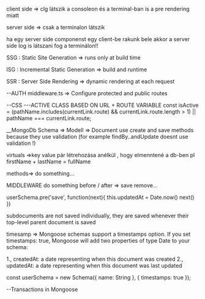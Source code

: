 client side => clg látszik a consoleon és a terminal-ban is a pre rendering miatt

server side => csak a terminalon látszik

ha egy server side componenst egy client-be rakunk bele akkor a server side log is látszani fog a terminálon!!

SSG : Static Site Generation => runs only at build time

ISG : Incremental Static Generation => build and runtime

SSR : Server Side Rendering => dynamic rendering at each request

--AUTH
middleware.ts => Configure protected and public routes

--CSS
---ACTIVE CLASS BASED ON URL + ROUTE VARIABLE
const isActive =
(pathName.includes(currentLink.route) &&
currentLink.route.length > 1) ||
pathName === currentLink.route;

\_\_MongoDb
Schema => Modell => Document
use create and save methods because they use validation (for example findBy..andUpdate doesnt use validation !)

virtuals =>key value pár létrehozása anélkül , hogy elmenntené a db-ben pl firstName + lastName = fullName

methods=> do something...

MIDDLEWARE do something before / after => save remove...

userSchema.pre('save', function(next){
this.updatedAt = Date.now()
next()
})

subdocuments are not saved individually, they are saved whenever their top-level parent document is saved

timesamp => Mongoose schemas support a timestamps option. If you set timestamps: true, Mongoose will add two properties of type Date to your schema:

1., createdAt: a date representing when this document was created
2., updatedAt: a date representing when this document was last updated

const userSchema = new Schema({ name: String }, { timestamps: true });

--Transactions in Mongoose
